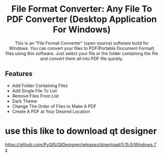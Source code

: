 
<div align="center">
  <h1><strong>File Format Converter: Any File To PDF Converter (Desktop Application For Windows)</strong></h1>
  <p>This is an "File Format Converter" (open source) software build for Windows. You can convert your files to
PDF(Portable Document Format) files using this software. Just select your file or the folder containing the file and convert them all into PDF file quickly.</p>
</div>

## Features

- Add Folder Containing Files
- Add Single File To List
- Remove Files From List
- Dark Theme
- Change The Order of Files to Make A PDF
- Create A PDF at Your Desired Location
# use this like to download qt designer
https://github.com/PyQt5/QtDesigner/releases/download/5.15.0/Windows.7z
